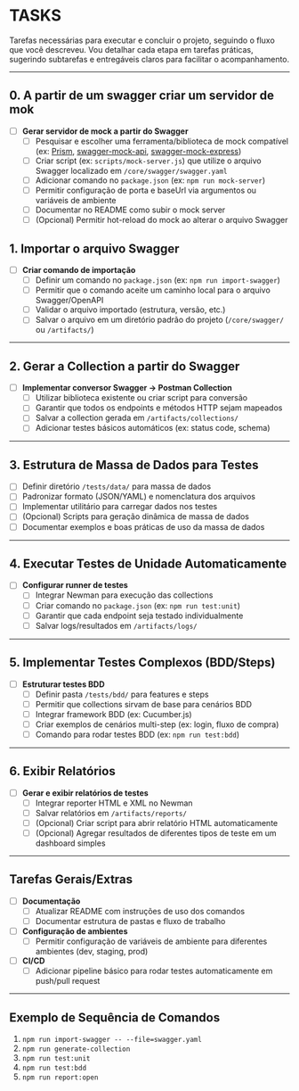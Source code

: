# TASKS

Tarefas necessárias para executar e concluir o projeto, seguindo o fluxo que você descreveu. Vou detalhar cada etapa em tarefas práticas, sugerindo subtarefas e entregáveis claros para facilitar o acompanhamento.

---
## 0. A partir de um swagger criar um servidor de mok

- [ ] **Gerar servidor de mock a partir do Swagger**
  - [ ] Pesquisar e escolher uma ferramenta/biblioteca de mock compatível (ex: [Prism](https://github.com/stoplightio/prism), [swagger-mock-api](https://www.npmjs.com/package/swagger-mock-api), [swagger-mock-express](https://www.npmjs.com/package/swagger-mock-express))
  - [ ] Criar script (ex: `scripts/mock-server.js`) que utilize o arquivo Swagger localizado em `/core/swagger/swagger.yaml`
  - [ ] Adicionar comando no `package.json` (ex: `npm run mock-server`)
  - [ ] Permitir configuração de porta e baseUrl via argumentos ou variáveis de ambiente
  - [ ] Documentar no README como subir o mock server
  - [ ] (Opcional) Permitir hot-reload do mock ao alterar o arquivo Swagger

## 1. Importar o arquivo Swagger

- [ ] **Criar comando de importação**
  - [ ] Definir um comando no `package.json` (ex: `npm run import-swagger`)
  - [ ] Permitir que o comando aceite um caminho local para o arquivo Swagger/OpenAPI
  - [ ] Validar o arquivo importado (estrutura, versão, etc.)
  - [ ] Salvar o arquivo em um diretório padrão do projeto (`/core/swagger/` ou `/artifacts/`)

---

## 2. Gerar a Collection a partir do Swagger

- [ ] **Implementar conversor Swagger → Postman Collection**
  - [ ] Utilizar biblioteca existente ou criar script para conversão
  - [ ] Garantir que todos os endpoints e métodos HTTP sejam mapeados
  - [ ] Salvar a collection gerada em `/artifacts/collections/`
  - [ ] Adicionar testes básicos automáticos (ex: status code, schema)

---

## 3. Estrutura de Massa de Dados para Testes

- [ ] Definir diretório `/tests/data/` para massa de dados
- [ ] Padronizar formato (JSON/YAML) e nomenclatura dos arquivos
- [ ] Implementar utilitário para carregar dados nos testes
- [ ] (Opcional) Scripts para geração dinâmica de massa de dados
- [ ] Documentar exemplos e boas práticas de uso da massa de dados

---

## 4. Executar Testes de Unidade Automaticamente

- [ ] **Configurar runner de testes**
  - [ ] Integrar Newman para execução das collections
  - [ ] Criar comando no `package.json` (ex: `npm run test:unit`)
  - [ ] Garantir que cada endpoint seja testado individualmente
  - [ ] Salvar logs/resultados em `/artifacts/logs/`

---

## 5. Implementar Testes Complexos (BDD/Steps)

- [ ] **Estruturar testes BDD**
  - [ ] Definir pasta `/tests/bdd/` para features e steps
  - [ ] Permitir que collections sirvam de base para cenários BDD
  - [ ] Integrar framework BDD (ex: Cucumber.js)
  - [ ] Criar exemplos de cenários multi-step (ex: login, fluxo de compra)
  - [ ] Comando para rodar testes BDD (ex: `npm run test:bdd`)

---

## 6. Exibir Relatórios

- [ ] **Gerar e exibir relatórios de testes**
  - [ ] Integrar reporter HTML e XML no Newman
  - [ ] Salvar relatórios em `/artifacts/reports/`
  - [ ] (Opcional) Criar script para abrir relatório HTML automaticamente
  - [ ] (Opcional) Agregar resultados de diferentes tipos de teste em um dashboard simples

---

## Tarefas Gerais/Extras

- [ ] **Documentação**
  - [ ] Atualizar README com instruções de uso dos comandos
  - [ ] Documentar estrutura de pastas e fluxo de trabalho
- [ ] **Configuração de ambientes**
  - [ ] Permitir configuração de variáveis de ambiente para diferentes ambientes (dev, staging, prod)
- [ ] **CI/CD**
  - [ ] Adicionar pipeline básico para rodar testes automaticamente em push/pull request

---

## Exemplo de Sequência de Comandos

1. `npm run import-swagger -- --file=swagger.yaml`
2. `npm run generate-collection`
3. `npm run test:unit`
4. `npm run test:bdd`
5. `npm run report:open`

